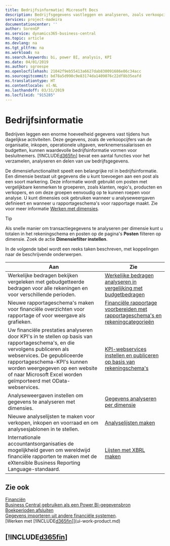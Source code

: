 ```yaml
---
title: Bedrijfsinformatie| Microsoft Docs
description: Bedrijfsgegevens vastleggen en analyseren, zoals verkoopcijfers, inkopen, operationele uitgaven, werknemerssalarissen en budgetten, die waardevolle informatie kunnen zijn voor bedrijfsinformatie of besluitvorming.
services: project-madeira
documentationcenter: ''
author: SorenGP
ms.service: dynamics365-business-central
ms.topic: article
ms.devlang: na
ms.tgt_pltfrm: na
ms.workload: na
ms.search.keywords: bi, power BI, analysis, KPI
ms.date: 04/01/2019
ms.author: sgroespe
ms.openlocfilehash: 21042f9eb55413a6627dab830091686e06c34acc
ms.sourcegitcommit: bd78a5d990c9e83174da1409076c22df8b35eafd
ms.translationtype: HT
ms.contentlocale: nl-NL
ms.lasthandoff: 03/31/2019
ms.locfileid: "915285"
---
```

# <a name="business-intelligence"></a>Bedrijfsinformatie
Bedrijven leggen een enorme hoeveelheid gegevens vast tijdens hun dagelijkse activiteiten. Deze gegevens, zoals de verkoopcijfers van de organisatie, inkopen, operationele uitgaven, werknemerssalarissen en budgetten, kunnen waardevolle bedrijfsinformatie vormen voor besluitnemers. [!INCLUDE[d365fin](includes/d365fin_md.md)] bevat een aantal functies voor het verzamelen, analyseren en delen van uw bedrijfsgegevens.

De dimensiefunctionaliteit speelt een belangrijke rol in bedrijfsinformatie. Een dimensie bestaat uit gegevens die u kunt toevoegen aan een post als een soort markering. Deze informatie wordt gebruikt om posten met vergelijkbare kenmerken te groeperen, zoals klanten, regio's, producten en verkopers, en om deze groepen eenvoudig op te kunnen roepen voor analyse. U kunt dimensies ook gebruiken wanneer u analyseweergaven definieert en wanneer u rapportageschema's voor rapportage maakt. Zie voor meer informatie [Werken met dimensies](finance-dimensions.md).

> [!TIP]
> Als snelle manier om transactiegegevens te analyseren per dimensie kunt u totalen in het rekeningschema en posten op de pagina's **Posten** filteren op dimensie. Zoek de actie **Dimensiefilter instellen**.  

In de volgende tabel wordt een reeks taken beschreven, met koppelingen naar de beschrijvende onderwerpen.  

| Aan | Zie |
| --- | --- |
|Werkelijke bedragen bekijken vergeleken met gebudgetteerde bedragen voor alle rekeningen en voor verschillende perioden.|[Werkelijke bedragen analyseren in vergelijking met budgetbedragen](bi-how-analyze-actual-versus-budget.md)|
|Nieuwe rapportageschema's maken voor financiële overzichten voor rapportage of voor weergave als grafieken.|[Financiële rapportage voorbereiden met rapportageschema's en rekeningcategorieën](bi-how-work-account-schedule.md)|
|Uw financiële prestaties analyseren door KPI's in te stellen op basis van rapportageschema's, en die vervolgens publiceren als webservices. De gepubliceerde rapportageschema-KPI's kunnen worden weergegeven op een website of naar Microsoft Excel worden geïmporteerd met OData-webservices.|[KPI-webservices instellen en publiceren op basis van rekeningschema's](bi-how-to-set-up-and-publish-kpi-web-services-based-on-account-schedules.md)|
|Analyseweergaven instellen om gegevens te analyseren met dimensies.|[Gegevens analyseren per dimensie](bi-how-analyze-data-dimension.md)|
|Nieuwe analyselijsten te maken voor verkopen, inkopen en voorraad en om analysesjablonen in te stellen.|[Analyselijsten maken](bi-how-create-analysis-views-reports.md)|
|Internationale accountantsorganisaties de mogelijkheid geven om wereldwijd financiële rapporten te maken met de eXtensible Business Reporting Language-standaard.|[Lijsten met XBRL maken](bi-create-reports-with-xbrl.md)|

## <a name="see-also"></a>Zie ook
[Financiën](finance.md)    
[Business Central gebruiken als een Power BI-gegevensbron](across-how-use-financials-data-source-powerbi.md)  
[Boekperioden afsluiten](year-close-years-periods.md)  
[Gegevens importeren uit andere financiële systemen](across-import-data-configuration-packages.md).  
[Werken met [!INCLUDE[d365fin](includes/d365fin_md.md)]](ui-work-product.md)

## [!INCLUDE[d365fin](includes/free_trial_md.md)]  

